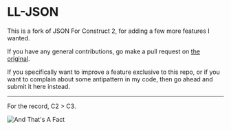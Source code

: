# LL-JSON

This is a fork of JSON For Construct 2, for adding a few more features I wanted.

If you have any general contributions, go make a pull request on
[the original](https://github.com/FrenchYann/JSON_for_construct2).

If you specifically want to improve a feature exclusive to this repo,
or if you want to complain about some antipattern in my code, then go
ahead and submit it here instead.

<hr>

For the record, C2 > C3.

![And That's A Fact](https://i.imgflip.com/2ul14h.png)
